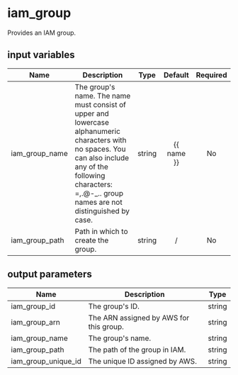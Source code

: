 # iam_group

Provides an IAM group.

## input variables

| Name | Description | Type | Default | Required |
|------|-------------|:----:|:-----:|:-----:|
|iam_group_name|The group's name. The name must consist of upper and lowercase alphanumeric characters with no spaces. You can also include any of the following characters: =,.@-_.. group names are not distinguished by case.|string|{{ name }}|No|
|iam_group_path|Path in which to create the group.|string|/|No|

## output parameters

| Name | Description | Type |
|------|-------------|:----:|
|iam_group_id|The group's ID.|string|
|iam_group_arn|The ARN assigned by AWS for this group.|string|
|iam_group_name|The group's name.|string|
|iam_group_path|The path of the group in IAM.|string|
|iam_group_unique_id|The unique ID assigned by AWS.|string|
